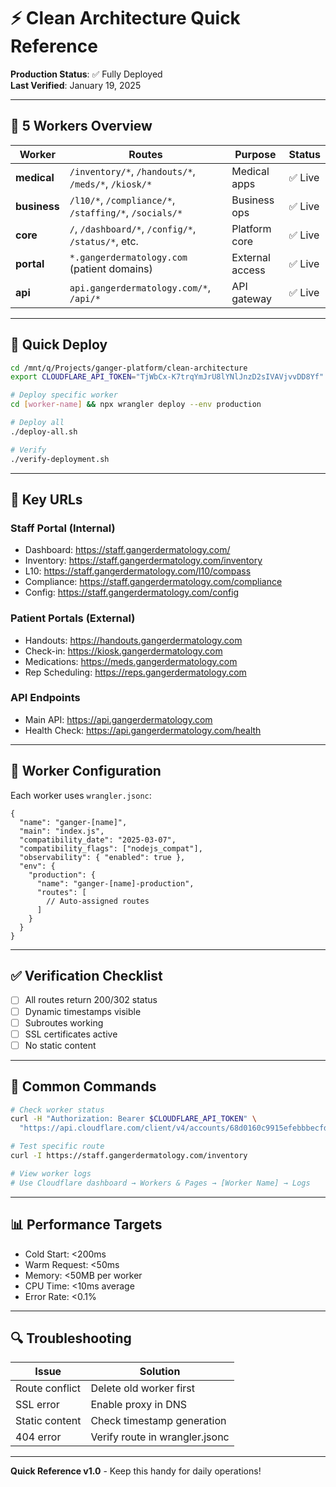 # ⚡ Clean Architecture Quick Reference

**Production Status**: ✅ Fully Deployed  
**Last Verified**: January 19, 2025  

---

## 🎯 5 Workers Overview

| Worker | Routes | Purpose | Status |
|--------|--------|---------|--------|
| **medical** | `/inventory/*`, `/handouts/*`, `/meds/*`, `/kiosk/*` | Medical apps | ✅ Live |
| **business** | `/l10/*`, `/compliance/*`, `/staffing/*`, `/socials/*` | Business ops | ✅ Live |
| **core** | `/`, `/dashboard/*`, `/config/*`, `/status/*`, etc. | Platform core | ✅ Live |
| **portal** | `*.gangerdermatology.com` (patient domains) | External access | ✅ Live |
| **api** | `api.gangerdermatology.com/*`, `/api/*` | API gateway | ✅ Live |

---

## 🚀 Quick Deploy

```bash
cd /mnt/q/Projects/ganger-platform/clean-architecture
export CLOUDFLARE_API_TOKEN="TjWbCx-K7trqYmJrU8lYNlJnzD2sIVAVjvvDD8Yf"

# Deploy specific worker
cd [worker-name] && npx wrangler deploy --env production

# Deploy all
./deploy-all.sh

# Verify
./verify-deployment.sh
```

---

## 📍 Key URLs

### Staff Portal (Internal)
- Dashboard: https://staff.gangerdermatology.com/
- Inventory: https://staff.gangerdermatology.com/inventory
- L10: https://staff.gangerdermatology.com/l10/compass
- Compliance: https://staff.gangerdermatology.com/compliance
- Config: https://staff.gangerdermatology.com/config

### Patient Portals (External)
- Handouts: https://handouts.gangerdermatology.com
- Check-in: https://kiosk.gangerdermatology.com
- Medications: https://meds.gangerdermatology.com
- Rep Scheduling: https://reps.gangerdermatology.com

### API Endpoints
- Main API: https://api.gangerdermatology.com
- Health Check: https://api.gangerdermatology.com/health

---

## 🔧 Worker Configuration

Each worker uses `wrangler.jsonc`:
```jsonc
{
  "name": "ganger-[name]",
  "main": "index.js",
  "compatibility_date": "2025-03-07",
  "compatibility_flags": ["nodejs_compat"],
  "observability": { "enabled": true },
  "env": {
    "production": {
      "name": "ganger-[name]-production",
      "routes": [
        // Auto-assigned routes
      ]
    }
  }
}
```

---

## ✅ Verification Checklist

- [ ] All routes return 200/302 status
- [ ] Dynamic timestamps visible
- [ ] Subroutes working
- [ ] SSL certificates active
- [ ] No static content

---

## 🚨 Common Commands

```bash
# Check worker status
curl -H "Authorization: Bearer $CLOUDFLARE_API_TOKEN" \
  "https://api.cloudflare.com/client/v4/accounts/68d0160c9915efebbbecfddfd48cddab/workers/scripts"

# Test specific route
curl -I https://staff.gangerdermatology.com/inventory

# View worker logs
# Use Cloudflare dashboard → Workers & Pages → [Worker Name] → Logs
```

---

## 📊 Performance Targets

- Cold Start: <200ms
- Warm Request: <50ms  
- Memory: <50MB per worker
- CPU Time: <10ms average
- Error Rate: <0.1%

---

## 🔍 Troubleshooting

| Issue | Solution |
|-------|----------|
| Route conflict | Delete old worker first |
| SSL error | Enable proxy in DNS |
| Static content | Check timestamp generation |
| 404 error | Verify route in wrangler.jsonc |

---

**Quick Reference v1.0** - Keep this handy for daily operations!